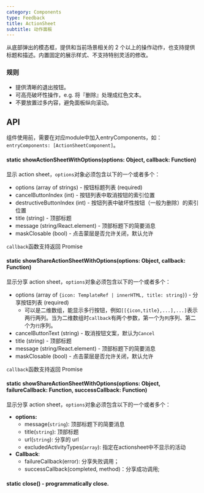 ```yaml
---
category: Components
type: Feedback
title: ActionSheet
subtitle: 动作面板
---
```


从底部弹出的模态框，提供和当前场景相关的 2 个以上的操作动作，也支持提供标题和描述。内置固定的展示样式、不支持特别灵活的修改。

### 规则

- 提供清晰的退出按钮。
- 可高亮破坏性操作，e.g. 将『删除』处理成红色文本。
- 不要放置过多内容，避免面板纵向滚动。


## API
组件使用前，需要在对应module中加入entryComponents，如：`entryComponents: [ActionSheetComponent]`。

#### static showActionSheetWithOptions(options: Object, callback: Function)

显示 action sheet，`options`对象必须包含以下的一个或者多个：

- options (array of strings) - 按钮标题列表 (required)
- cancelButtonIndex (int) - 按钮列表中取消按钮的索引位置
- destructiveButtonIndex (int) - 按钮列表中破坏性按钮（一般为删除）的索引位置
- title (string) - 顶部标题
- message (string/React.element) - 顶部标题下的简要消息
- maskClosable (bool) - 点击蒙层是否允许关闭，默认允许

`callback`函数支持返回 Promise

#### static showShareActionSheetWithOptions(options: Object, callback: Function)

显示分享 action sheet，`options`对象必须包含以下的一个或者多个：

- options (array of `{icon: TemplateRef | innerHTML, title: string}`) - 分享按钮列表 (required)
    - 可以是二维数组，能显示多行按钮，例如`[[{icon,title},...],...]`表示两行两列。当为二维数组时`callback`有两个参数，第一个为`列`序列、第二个为`行`序列。
- cancelButtonText (string) - 取消按钮文案，默认为`Cancel`
- title (string) - 顶部标题
- message (string/React.element) - 顶部标题下的简要消息
- maskClosable (bool) - 点击蒙层是否允许关闭，默认允许

`callback`函数支持返回 Promise 

#### static showShareActionSheetWithOptions(options: Object, failureCallback: Function, successCallback: Function)


显示分享 action sheet，`options`对象必须包含以下的一个或者多个：

- **options:**
  - message(`string`): 顶部标题下的简要消息
  - title(`string`): 顶部标题
  - url(`string`): 分享的 url
  - excludedActivityTypes(`array`): 指定在actionsheet中不显示的活动
- **Callback**:
  - failureCallback(error): 分享失败调用；
  - successCallback(completed, method)：分享成功调用;

#### static close() - programmatically close.
